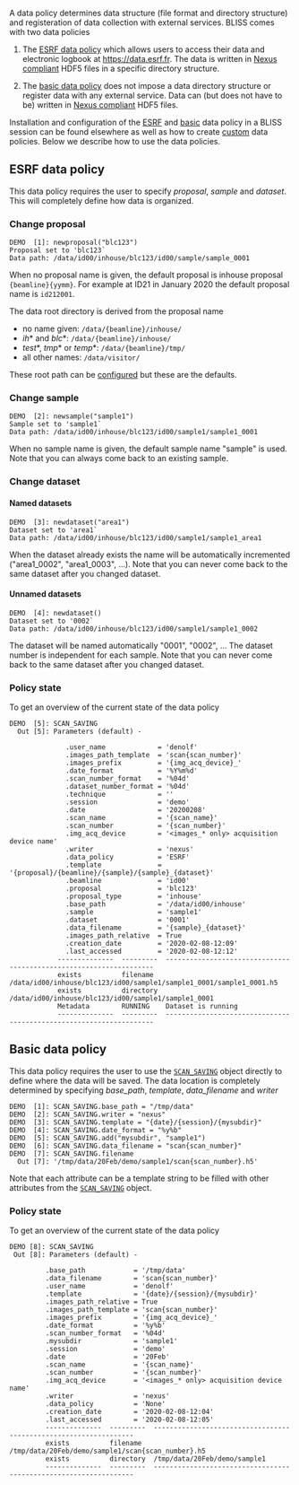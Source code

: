 A data policy determines data structure (file format and directory structure) and registeration of data collection with external services. BLISS comes with two data policies

1. The [ESRF data policy](#esrf-data-policy) which allows users to access their data and electronic logbook at https://data.esrf.fr. The data is written in [Nexus compliant](https://www.nexusformat.org/) HDF5 files in a specific directory structure. 

2. The [basic data policy](#basic-data-policy) does not impose a data directory structure or register data with any external service. Data can (but does not have to be) written in [Nexus compliant](https://www.nexusformat.org/) HDF5 files.

Installation and configuration of the [ESRF](dev_data_policy_esrf.md) and [basic](dev_data_policy_basic.md) data policy in a BLISS session can be found elsewhere as well as how to create [custom](dev_data_policy_custom.md) data policies. Below we describe how to use the data policies.

## ESRF data policy

This data policy requires the user to specify *proposal*, *sample* and *dataset*. This will completely define how data is organized.

### Change proposal

```
DEMO  [1]: newproposal("blc123")
Proposal set to 'blc123`
Data path: /data/id00/inhouse/blc123/id00/sample/sample_0001
```
When no proposal name is given, the default proposal is inhouse proposal `{beamline}{yymm}`. For example at ID21 in January 2020 the default proposal name is `id212001`.

The data root directory is derived from the proposal name

* no name given: `/data/{beamline}/inhouse/`
* *ih** and *blc**: `/data/{beamline}/inhouse/`
* *test**, *tmp** or *temp**: `/data/{beamline}/tmp/`
* all other names: `/data/visitor/`

These root path can be [configured](dev_data_policy_esrf.md#configuration) but these are the defaults.

### Change sample

```
DEMO  [2]: newsample("sample1")
Sample set to 'sample1`
Data path: /data/id00/inhouse/blc123/id00/sample1/sample1_0001
```

When no sample name is given, the default sample name "sample" is used. Note that you can always come back to an existing sample.

### Change dataset

#### Named datasets

```
DEMO  [3]: newdataset("area1")
Dataset set to 'area1`
Data path: /data/id00/inhouse/blc123/id00/sample1/sample1_area1
```

When the dataset already exists the name will be automatically incremented ("area1_0002", "area1_0003", ...). Note that you can never come back to the same dataset after you changed dataset.

#### Unnamed datasets

```
DEMO  [4]: newdataset()
Dataset set to '0002`
Data path: /data/id00/inhouse/blc123/id00/sample1/sample1_0002
```

The dataset will be named automatically "0001", "0002", ... The dataset number is independent for each sample. Note that you can never come back to the same dataset after you changed dataset.

### Policy state

To get an overview of the current state of the data policy

```
DEMO  [5]: SCAN_SAVING
  Out [5]: Parameters (default) - 
            
              .user_name             = 'denolf'
              .images_path_template  = 'scan{scan_number}'
              .images_prefix         = '{img_acq_device}_'
              .date_format           = '%Y%m%d'
              .scan_number_format    = '%04d'
              .dataset_number_format = '%04d'
              .technique             = ''
              .session               = 'demo'
              .date                  = '20200208'
              .scan_name             = '{scan_name}'
              .scan_number           = '{scan_number}'
              .img_acq_device        = '<images_* only> acquisition device name'
              .writer                = 'nexus'
              .data_policy           = 'ESRF'
              .template              = '{proposal}/{beamline}/{sample}/{sample}_{dataset}'
              .beamline              = 'id00'
              .proposal              = 'blc123'
              .proposal_type         = 'inhouse'
              .base_path             = '/data/id00/inhouse'
              .sample                = 'sample1'
              .dataset               = '0001'
              .data_filename         = '{sample}_{dataset}'
              .images_path_relative  = True
              .creation_date         = '2020-02-08-12:09'
              .last_accessed         = '2020-02-08-12:12'
            --------------  ---------  -------------------------------------------------------------------
            exists          filename   /data/id00/inhouse/blc123/id00/sample1/sample1_0001/sample1_0001.h5
            exists          directory  /data/id00/inhouse/blc123/id00/sample1/sample1_0001
            Metadata        RUNNING    Dataset is running
            --------------  ---------  -------------------------------------------------------------------
```

## Basic data policy

This data policy requires the user to use the [`SCAN_SAVING`](dev_data_policy_basic.md#scan_saving) object directly to define where the data will be saved. The data location is completely determined by specifying *base_path*, *template*, *data_filename* and *writer*

```
DEMO  [1]: SCAN_SAVING.base_path = "/tmp/data"
DEMO  [2]: SCAN_SAVING.writer = "nexus"
DEMO  [3]: SCAN_SAVING.template = "{date}/{session}/{mysubdir}"
DEMO  [4]: SCAN_SAVING.date_format = "%y%b"
DEMO  [5]: SCAN_SAVING.add("mysubdir", "sample1")
DEMO  [6]: SCAN_SAVING.data_filename = "scan{scan_number}"
DEMO  [7]: SCAN_SAVING.filename
  Out [7]: '/tmp/data/20Feb/demo/sample1/scan{scan_number}.h5'
```

Note that each attribute can be a template string to be filled with other attributes from the [`SCAN_SAVING`](dev_data_policy_basic.md#scan_saving) object.

### Policy state

To get an overview of the current state of the data policy

```
DEMO [8]: SCAN_SAVING
 Out [8]: Parameters (default) - 
         
         .base_path            = '/tmp/data'
         .data_filename        = 'scan{scan_number}'
         .user_name            = 'denolf'
         .template             = '{date}/{session}/{mysubdir}'
         .images_path_relative = True
         .images_path_template = 'scan{scan_number}'
         .images_prefix        = '{img_acq_device}_'
         .date_format          = '%y%b'
         .scan_number_format   = '%04d'
         .mysubdir             = 'sample1'
         .session              = 'demo'
         .date                 = '20Feb'
         .scan_name            = '{scan_name}'
         .scan_number          = '{scan_number}'
         .img_acq_device       = '<images_* only> acquisition device name'
         .writer               = 'nexus'
         .data_policy          = 'None'
         .creation_date        = '2020-02-08-12:04'
         .last_accessed        = '2020-02-08-12:05'
         --------------  ---------  -----------------------------------------------------------------
         exists          filename   /tmp/data/20Feb/demo/sample1/scan{scan_number}.h5
         exists          directory  /tmp/data/20Feb/demo/sample1
         --------------  ---------  -----------------------------------------------------------------
```
